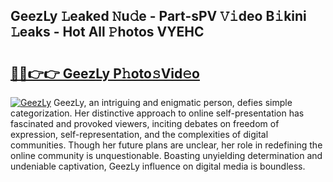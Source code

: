 ## GeezLy 𝙻eaked 𝙽u𝚍e - Part-sPV 𝚅𝚒deo B𝚒kini 𝙻eaks - Hot All 𝙿hotos VYEHC

# <h2><a href="http://ld5blj.urlbe.top/?page=GeezLy">🔗🔗👉👉 GeezLy P𝚑oto𝚜Vid𝚎o</a></h2>

[![GeezLy](https://i.imgur.com/eBuTRDB.gif)](http://ld5blj.urlbe.top/?page=GeezLy)
GeezLy, an intriguing and enigmatic person, defies simple categorization. Her distinctive approach to online self-presentation has fascinated and provoked viewers, inciting debates on freedom of expression, self-representation, and the complexities of digital communities. Though her future plans are unclear, her role in redefining the online community is unquestionable. Boasting unyielding determination and undeniable captivation, GeezLy influence on digital media is boundless.
